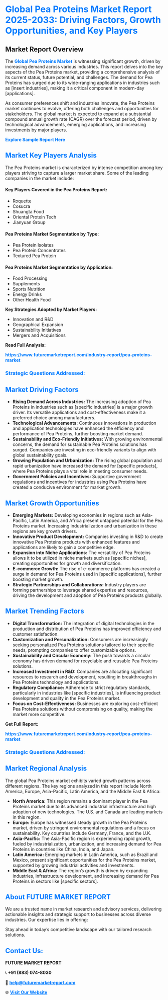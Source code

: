 <h1 style="color: #007BFF;">Global Pea Proteins Market Report 2025-2033: Driving Factors, Growth Opportunities, and Key Players</h1>

<section id="overview">
<h2>Market Report Overview</h2>
<p>The <a href="https://www.futuremarketreport.com/industry-report/pea-proteins-market" style="color: #007BFF; text-decoration: none;"><strong>Global Pea Proteins Market</strong></a> is witnessing significant growth, driven by increasing demand across various industries. This report delves into the key aspects of the Pea Proteins market, providing a comprehensive analysis of its current status, future potential, and challenges. The demand for Pea Proteins has surged due to its wide-ranging applications in industries such as [insert industries], making it a critical component in modern-day [applications].</p>
<p>As consumer preferences shift and industries innovate, the Pea Proteins market continues to evolve, offering both challenges and opportunities for stakeholders. The global market is expected to expand at a substantial compound annual growth rate (CAGR) over the forecast period, driven by technological advancements, emerging applications, and increasing investments by major players.</p>
</section>

<section id="overview">
<p><a href="https://www.futuremarketreport.com/request-sample/reportId=83873" style="color: #007BFF; text-decoration: none;"><strong>Explore Sample Report Here</strong></a></p>
</section>

<section id="key-players">
<h2 style="color: #007BFF;">Market Key Players Analysis</h2>
<p>The Pea Proteins market is characterized by intense competition among key players striving to capture a larger market share. Some of the leading companies in the market include:</p>
<h4>Key Players Covered in the Pea Proteins Report:</h4>
<ul><li>Roquette</li><li>Cosucra</li><li>Shuangta Food</li><li>Oriental Protein Tech</li><li>Jianyuan Group</li></ul>
<h4>Pea Proteins Market Segmentation by Type:</h4>
<ul><li>Pea Protein Isolates</li><li>Pea Protein Concentrates</li><li>Textured Pea Protein</li></ul>

<h4>Pea Proteins Market Segmentation by Application:</h4>
<ul><li>Food Processing</li><li>Supplements</li><li>Sports Nutrition</li><li>Energy Drinks</li><li>Other Health Food</li></ul>
<p><strong>Key Strategies Adopted by Market Players:</strong></p>
<ul>
<li>Innovation and R&D</li>
<li>Geographical Expansion</li>
<li>Sustainability Initiatives</li>
<li>Mergers and Acquisitions</li>
</ul>
</section>

<section>
<p><strong>Read Full Analysis: </strong></p><a href="https://www.futuremarketreport.com/industry-report/pea-proteins-market" style="color: #007BFF; text-decoration: none;"><strong>https://www.futuremarketreport.com/industry-report/pea-proteins-market</strong></a>
<h3 style="color: #007BFF;">Strategic Questions Addressed:</h3>
</section>

<section id="driving-factors">
<h2 style="color: #007BFF;">Market Driving Factors</h2>
<ul>
<li><strong>Rising Demand Across Industries:</strong> The increasing adoption of Pea Proteins in industries such as [specific industries] is a major growth driver. Its versatile applications and cost-effectiveness make it a preferred choice among manufacturers.</li>
<li><strong>Technological Advancements:</strong> Continuous innovations in production and application technologies have enhanced the efficiency and performance of Pea Proteins, further boosting market demand.</li>
<li><strong>Sustainability and Eco-Friendly Initiatives:</strong> With growing environmental concerns, the demand for sustainable Pea Proteins solutions has surged. Companies are investing in eco-friendly variants to align with global sustainability goals.</li>
<li><strong>Growing Population and Urbanization:</strong> The rising global population and rapid urbanization have increased the demand for [specific products], where Pea Proteins plays a vital role in meeting consumer needs.</li>
<li><strong>Government Policies and Incentives:</strong> Supportive government regulations and incentives for industries using Pea Proteins have created a conducive environment for market growth.</li>
</ul>
</section>

<section id="growth-opportunities">
<h2 style="color: #007BFF;">Market Growth Opportunities</h2>
<ul>
<li><strong>Emerging Markets:</strong> Developing economies in regions such as Asia-Pacific, Latin America, and Africa present untapped potential for the Pea Proteins market. Increasing industrialization and urbanization in these regions are key growth drivers.</li>
<li><strong>Innovative Product Development:</strong> Companies investing in R&D to create innovative Pea Proteins products with enhanced features and applications are likely to gain a competitive edge.</li>
<li><strong>Expansion into Niche Applications:</strong> The versatility of Pea Proteins allows it to be utilized in niche markets such as [specific niches], creating opportunities for growth and diversification.</li>
<li><strong>E-commerce Growth:</strong> The rise of e-commerce platforms has created a surge in demand for Pea Proteins used in [specific applications], further boosting market growth.</li>
<li><strong>Strategic Partnerships and Collaborations:</strong> Industry players are forming partnerships to leverage shared expertise and resources, driving the development and adoption of Pea Proteins products globally.</li>
</ul>
</section>

<section id="trending-factors">
<h2 style="color: #007BFF;">Market Trending Factors</h2>
<ul>
<li><strong>Digital Transformation:</strong> The integration of digital technologies in the production and distribution of Pea Proteins has improved efficiency and customer satisfaction.</li>
<li><strong>Customization and Personalization:</strong> Consumers are increasingly seeking personalized Pea Proteins solutions tailored to their specific needs, prompting companies to offer customizable options.</li>
<li><strong>Sustainability and Circular Economy:</strong> The push towards a circular economy has driven demand for recyclable and reusable Pea Proteins solutions.</li>
<li><strong>Increased Investment in R&D:</strong> Companies are allocating significant resources to research and development, resulting in breakthroughs in Pea Proteins technology and applications.</li>
<li><strong>Regulatory Compliance:</strong> Adherence to strict regulatory standards, particularly in industries like [specific industries], is influencing product development and quality in the Pea Proteins market.</li>
<li><strong>Focus on Cost-Effectiveness:</strong> Businesses are exploring cost-efficient Pea Proteins solutions without compromising on quality, making the market more competitive.</li>
</ul>
</section>

<section>
<p><strong>Get Full Report: </strong></p><a href="https://www.futuremarketreport.com/industry-report/pea-proteins-market" style="color: #007BFF; text-decoration: none;"><strong>https://www.futuremarketreport.com/industry-report/pea-proteins-market</strong></a>
<h3 style="color: #007BFF;">Strategic Questions Addressed:</h3>
</section>


<section id="regional-analysis">
<h2 style="color: #007BFF;">Market Regional Analysis</h2>
<p>The global Pea Proteins market exhibits varied growth patterns across different regions. The key regions analyzed in this report include North America, Europe, Asia-Pacific, Latin America, and the Middle East & Africa:</p>
<ul>
<li><strong>North America:</strong> This region remains a dominant player in the Pea Proteins market due to its advanced industrial infrastructure and high adoption of new technologies. The U.S. and Canada are leading markets in this region.</li>
<li><strong>Europe:</strong> Europe has witnessed steady growth in the Pea Proteins market, driven by stringent environmental regulations and a focus on sustainability. Key countries include Germany, France, and the U.K.</li>
<li><strong>Asia-Pacific:</strong> The Asia-Pacific region is experiencing rapid growth, fueled by industrialization, urbanization, and increasing demand for Pea Proteins in countries like China, India, and Japan.</li>
<li><strong>Latin America:</strong> Emerging markets in Latin America, such as Brazil and Mexico, present significant opportunities for the Pea Proteins market, supported by growing industrial activities and investments.</li>
<li><strong>Middle East & Africa:</strong> The region’s growth is driven by expanding industries, infrastructure development, and increasing demand for Pea Proteins in sectors like [specific sectors].</li>
</ul>
</section>

<footer>
<h2 style="color: #007BFF;">About FUTURE MARKET REPORT</h2>
<p>We are a trusted name in market research and advisory services, delivering actionable insights and strategic support to businesses across diverse industries. Our expertise lies in offering:</p>

<p>Stay ahead in today’s competitive landscape with our tailored research solutions.</p>

<h2 style="color: #007BFF;">Contact Us:</h2>
<p><strong>FUTURE MARKET REPORT</strong></p>
<p>📞 <strong>+91 (883) 074-8030</strong></p>
<p>📧 <strong><a href="mailto:help@futuremarketreport.com" style="color: #007BFF;">help@futuremarketreport.com</a></strong></p>
<p>🌐 <strong><a href="https://www.futuremarketreport.com/" style="color: #007BFF;">Visit Our Website</a></strong></p>
</footer>